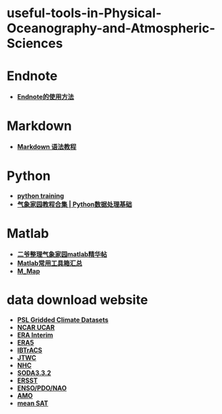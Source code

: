 # useful-tools-in-Physical-Oceanography-and-Atmospheric-Sciences

# Endnote
- **[Endnote的使用方法](https://mp.weixin.qq.com/s/Qr5mvy4rQ-wAfEcE9i4ypA)**
# Markdown
- **[Markdown 语法教程](https://markdown.com.cn/basic-syntax/links.html)**
# Python
- **[python training](https://unidata.github.io/python-training)**
- **[气象家园教程合集 | Python数据处理基础](https://mp.weixin.qq.com/s/hcA4qS2ENuIkEyOb_HdE8Q)**
# Matlab
- **[二爷整理气象家园matlab精华帖](http://bbs.06climate.com/forum.php?mod=viewthread&tid=24863&extra=page%3D1)**  
- **[Matlab常用工具箱汇总](http://bbs.06climate.com/forum.php?mod=viewthread&tid=51374&extra=page%3D1)**
- **[M_Map](https://www.eoas.ubc.ca/~rich/map.html)**
# data download website
- **[PSL Gridded Climate Datasets](https://psl.noaa.gov/data/gridded/tables/monthly.html)**
- **[NCAR UCAR](https://rda.ucar.edu/)**
- **[ERA Interim](https://apps.ecmwf.int/datasets/data/interim-full-daily/levtype=pl/)**
- **[ERA5](https://cds.climate.copernicus.eu/cdsapp#!/search?type=dataset&text=era5)**
- **[IBTrACS](https://www.ncdc.noaa.gov/ibtracs/index.php?name=ib-v4-access)**
- **[JTWC](https://www.metoc.navy.mil/jtwc/jtwc.html?best-tracks)**
- **[NHC](https://www.nhc.noaa.gov/data/#hurdat)**
- **[SODA3.3.2](http://dsrs.atmos.umd.edu/DATA/soda3.3.2/REGRIDED/ocean/)**
- **[ERSST](https://www.ncdc.noaa.gov/data-access/marineocean-data/extended-reconstructed-sea-surface-temperature-ersst-v5)**
- **[ENSO/PDO/NAO](https://www.ncdc.noaa.gov/teleconnections/)**  
- **[AMO](https://www.psl.noaa.gov/data/timeseries/AMO/)**
- **[mean SAT](https://data.giss.nasa.gov/gistemp/graphs_v4/)**

